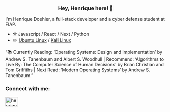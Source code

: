 

<h3 align="center">Hey, Henrique here! 👋</h3>


I'm Henrique Doehler, a full-stack developer and a cyber defense student at FIAP.

-   :hammer_and_pick: Javascript / React / Next / Python
-   :pencil2: [Ubuntu Linux](https://ubuntu.com) / [Kali Linux](https://www.kali.org/) 

“📚 Currently Reading: ‘Operating Systems: Design and Implementation’ by Andrew S. Tanenbaum and Albert S. Woodhull | Recommend: ‘Algorithms to Live By: The Computer Science of Human Decisions’ by Brian Christian and Tom Griffiths | Next Read: ‘Modern Operating Systems’ by Andrew S. Tanenbaum.”

<h3 align="left">Connect with me:</h3>
<p align="left">
<a href="https://www.linkedin.com/in/henrique-doehler-881b8b234/" target="blank"><img align="center" src="https://raw.githubusercontent.com/rahuldkjain/github-profile-readme-generator/master/src/images/icons/Social/linked-in-alt.svg" alt="henrique doehler" height="30" width="40" /></a>
</p>






